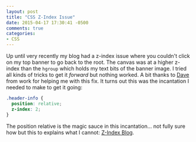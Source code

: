 ```yaml
---
layout: post
title: "CSS Z-Index Issue"
date: 2015-04-17 17:30:41 -0500
comments: true
categories: 
- CSS
---
```

Up until very recently my blog had a z-index issue where you couldn't click on
my top banner to go back to the root.  The canvas was at a higher z-index than
the `hgroup` which holds my text bits of the banner image.  I tried all kinds of
tricks to get it _forward_ but nothing worked.  A bit thanks to 
[Dave](https://github.com/davidthesavage) from work for helping me with this
fix.  It turns out this was the incantation I needed to make to get it going:

``` css
.header-info {
  position: relative;
  z-index: 2;
}
```

The position relative is the magic sauce in this incantation... not fully sure
how but this to explains what I cannot: [Z-Index Blog](http://goo.gl/KSn1tK).
